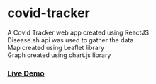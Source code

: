 # covid-tracker

A Covid Tracker web app created using ReactJS  
Disease.sh api was used to gather the data  
Map created using Leaflet library  
Graph created using chart.js library

### [Live Demo](https://covid19tracker-3df8d.web.app/)
